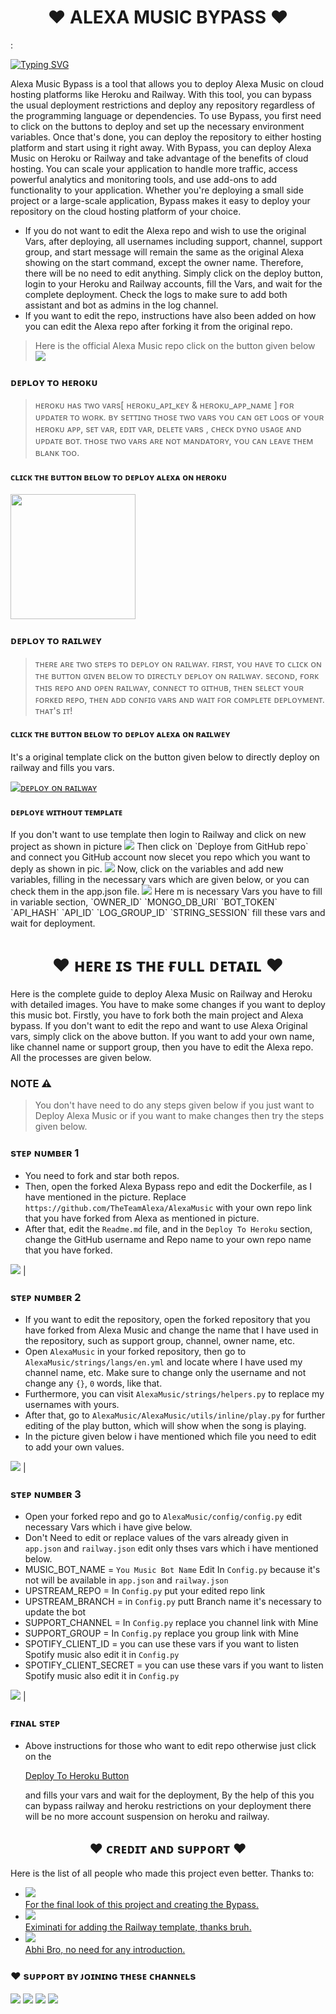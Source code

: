 <h1 align="center"><b>❤️ ALEXA MUSIC BYPASS ❤️</b></h1>:
<!-- Your title -->

[![Typing SVG](https://readme-typing-svg.herokuapp.com?color=000000&lines=-%3E+Subscribe+Jankari+Ki+Duniya;-%3E+Join+Alexa;-%3E+Make+Sure+To+Star+This+Project;-%3E+It+Is+Aleax+Music+Bypass;-%3E+No+Account+Suspension;-%3E+Myself+Asad+Ali+From+Pakistan;-%3E+Anesthesia+Is+My+Carrier)](https://git.io/typing-svg)

<!-- Your badges
You can use the website to generate badges: https://shields.io/
-->
Alexa Music Bypass is a tool that allows you to deploy Alexa Music on cloud hosting platforms like Heroku and Railway. With this tool, you can bypass the usual deployment restrictions and deploy any repository regardless of the programming language or dependencies.
To use Bypass, you first need to click on the buttons to deploy and set up the necessary environment variables. Once that's done, you can deploy the repository to either hosting platform and start using it right away.
With Bypass, you can deploy Alexa Music on Heroku or Railway and take advantage of the benefits of cloud hosting. You can scale your application to handle more traffic, access powerful analytics and monitoring tools, and use add-ons to add functionality to your application.
Whether you're deploying a small side project or a large-scale application, Bypass makes it easy to deploy your repository on the cloud hosting platform of your choice.
- If you do not want to edit the Alexa repo and wish to use the original Vars, after deploying, all usernames including support, channel, support group, and start message will remain the same as the original Alexa showing on the start command, except the owner name. Therefore, there will be no need to edit anything. Simply click on the deploy button, login to your Heroku and Railway accounts, fill the Vars, and wait for the complete deployment. Check the logs to make sure to add both assistant and bot as admins in the log channel.
- If you want to edit the repo, instructions have also been added on how you can edit the Alexa repo after forking it from the original repo.
> Here is the official Alexa Music repo click on the button given below
<a href="https://github.com/TheTeamAlexa/AlexaMusic"><img src="https://img.shields.io/badge/Alexa-Music%20Official-blue.svg?style=for-the-badge&logo=GitHub"></a>

<h3 id="heroku"> ᴅᴇᴘʟᴏʏ ᴛᴏ ʜᴇʀᴏᴋᴜ</h4>

> ʜᴇʀᴏᴋᴜ ʜᴀs ᴛᴡᴏ ᴠᴀʀs[ ʜᴇʀᴏᴋᴜ_ᴀᴘɪ_ᴋᴇʏ & ʜᴇʀᴏᴋᴜ_ᴀᴘᴘ_ɴᴀᴍᴇ ] ғᴏʀ ᴜᴘᴅᴀᴛᴇʀ ᴛᴏ ᴡᴏʀᴋ. 
> ʙʏ sᴇᴛᴛɪɴɢ ᴛʜᴏsᴇ ᴛᴡᴏ ᴠᴀʀs ʏᴏᴜ ᴄᴀɴ ɢᴇᴛ ʟᴏɢs ᴏғ ʏᴏᴜʀ ʜᴇʀᴏᴋᴜ ᴀᴘᴘ, sᴇᴛ ᴠᴀʀ, ᴇᴅɪᴛ ᴠᴀʀ, ᴅᴇʟᴇᴛᴇ ᴠᴀʀs , ᴄʜᴇᴄᴋ ᴅʏɴᴏ ᴜsᴀɢᴇ ᴀɴᴅ ᴜᴘᴅᴀᴛᴇ ʙᴏᴛ. 
> ᴛʜᴏsᴇ ᴛᴡᴏ ᴠᴀʀs ᴀʀᴇ ɴᴏᴛ ᴍᴀɴᴅᴀᴛᴏʀʏ, ʏᴏᴜ ᴄᴀɴ ʟᴇᴀᴠᴇ ᴛʜᴇᴍ ʙʟᴀɴᴋ ᴛᴏᴏ. 

<h4> ᴄʟɪᴄᴋ ᴛʜᴇ ʙᴜᴛᴛᴏɴ ʙᴇʟᴏᴡ ᴛᴏ ᴅᴇᴘʟᴏʏ ᴀʟᴇxᴀ ᴏɴ ʜᴇʀᴏᴋᴜ</h4>    
<p><a href="https://dashboard.heroku.com/new?template=https%3A%2F%2Fgithub.com%2FAlexaMusic%2FAlexaMusic-Bypass"><img src="https://img.shields.io/badge/Deploy%20To%20Heroku-red?style=for-the-badge&logo=heroku" width="200"/></a></p>

### ᴅᴇᴘʟᴏʏ ᴛᴏ ʀᴀɪʟᴡᴇʏ

> ᴛʜᴇʀᴇ ᴀʀᴇ ᴛᴡᴏ sᴛᴇᴘs ᴛᴏ ᴅᴇᴘʟᴏʏ ᴏɴ ʀᴀɪʟᴡᴀʏ.
> ꜰɪʀsᴛ, ʏᴏᴜ ʜᴀᴠᴇ ᴛᴏ ᴄʟɪᴄᴋ ᴏɴ ᴛʜᴇ ʙᴜᴛᴛᴏɴ ɢɪᴠᴇɴ ʙᴇʟᴏᴡ ᴛᴏ ᴅɪʀᴇᴄᴛʟʏ ᴅᴇᴘʟᴏʏ ᴏɴ ʀᴀɪʟᴡᴀʏ.
> sᴇᴄᴏɴᴅ, ғᴏʀᴋ ᴛʜɪs ʀᴇᴘᴏ ᴀɴᴅ ᴏᴘᴇɴ ʀᴀɪʟᴡᴀʏ, ᴄᴏɴɴᴇᴄᴛ ᴛᴏ ɢɪᴛʜᴜʙ, ᴛʜᴇɴ sᴇʟᴇᴄᴛ ʏᴏᴜʀ ꜰᴏʀᴋᴇᴅ ʀᴇᴘᴏ, ᴛʜᴇɴ ᴀᴅᴅ ᴄᴏɴꜰɪɢ ᴠᴀʀs ᴀɴᴅ ᴡᴀɪᴛ ꜰᴏʀ ᴄᴏᴍᴘʟᴇᴛᴇ ᴅᴇᴘʟᴏʏᴍᴇɴᴛ. ᴛʜᴀᴛ's ɪᴛ!

<h4> ᴄʟɪᴄᴋ ᴛʜᴇ ʙᴜᴛᴛᴏɴ ʙᴇʟᴏᴡ ᴛᴏ ᴅᴇᴘʟᴏʏ ᴀʟᴇxᴀ ᴏɴ ʀᴀɪʟᴡᴇʏ</h4>
It's a original template click on the button given below to directly deploy on railway and fills you vars.

[![ᴅᴇᴘʟᴏʏ ᴏɴ ʀᴀɪʟᴡᴀʏ](https://railway.app/button.svg)]()

<h4> ᴅᴇᴘʟᴏʏᴇ ᴡɪᴛʜᴏᴜᴛ ᴛᴇᴍᴘʟᴀᴛᴇ </h4>
If you don't want to use template then login to Railway and click on new project as shown in picture
<a href="https://t.me/Jankari_Ki_Duniya"><img src="https://telegra.ph/file/a23371c74339b222d8e70.png"/></a>
Then click on `Deploye from GitHub repo` and connect you GitHub account now slecet you repo which you want to deply as shown in pic.
<a href="https://t.me/Jankari_Ki_Duniya"><img src="https://telegra.ph/file/81609e3e1e91367020db7.png"/></a>
Now, click on the variables and add new variables, filling in the necessary vars which are given below, or you can check them in the app.json file.
<a href="https://t.me/Jankari_Ki_Duniya"><img src="https://telegra.ph/file/2f381a99fef97ba6594c5.png"/></a>
Here m is necessary Vars you have to fill in variable section, `OWNER_ID` `MONGO_DB_URI` `BOT_TOKEN` `API_HASH` `API_ID` `LOG_GROUP_ID` `STRING_SESSION` fill these vars and wait for deployment.
<br>

<h1 align="center"><b>❤️ ʜᴇʀᴇ ɪs ᴛʜᴇ ғᴜʟʟ ᴅᴇᴛᴀɪʟ ❤️</b></h1>
Here is the complete guide to deploy Alexa Music on Railway and Heroku with detailed images. You have to make some changes if you want to deploy this music bot. Firstly, you have to fork both the main project and Alexa bypass. If you don't want to edit the repo and want to use Alexa Original vars, simply click on the above button. If you want to add your own name, like channel name or support group, then you have to edit the Alexa repo. All the processes are given below.
<br>

### NOTE ⚠️
> You don't have need to do any steps given below if you just want to Deploy Alexa Music or if you want to make changes then try the steps given below.

### sᴛᴇᴘ ɴᴜᴍʙᴇʀ 1
- You need to fork and star both repos.
- Then, open the forked Alexa Bypass repo and edit the Dockerfile, as I have mentioned in the picture. Replace `https://github.com/TheTeamAlexa/AlexaMusic` with your own repo link that you have forked from Alexa as mentioned in picture.
- After that, edit the `Readme.md` file, and in the `Deploy To Heroku` section, change the GitHub username and Repo name to your own repo name that you have forked.

<a href="https://t.me/Jankari_Ki_Duniya"><img src="https://telegra.ph/file/083b270749997caf55e77.png"/></a> |

### sᴛᴇᴘ ɴᴜᴍʙᴇʀ 2
- If you want to edit the repository, open the forked repository that you have forked from Alexa Music and change the name that I have used in the repository, such as support group, channel, owner name, etc.
- Open `AlexaMusic` in your forked repository, then go to `AlexaMusic/strings/langs/en.yml` and locate where I have used my channel name, etc. Make sure to change only the username and not change any `{}`, `0` words, like that.
- Furthermore, you can visit `AlexaMusic/strings/helpers.py` to replace my usernames with yours.
- After that, go to `AlexaMusic/AlexaMusic/utils/inline/play.py` for further editing of the play button, which will show when the song is playing.
- In the picture given below i have mentioned which file you need to edit to add your own values.

<a href="https://t.me/Jankari_Ki_Duniya"><img src="https://telegra.ph/file/f316275042f51497d1074.png"/></a> |

### sᴛᴇᴘ ɴᴜᴍʙᴇʀ 3
- Open your forked repo and go to `AlexaMusic/config/config.py` edit necessary Vars which i have give below.
- Don't Need to edit or replace values of the vars already given in `app.json` and `railway.json` edit only thses vars which i have mentioned below.
- MUSIC_BOT_NAME =  `You Music Bot Name` Edit In `Config.py` because it's not will be available in `app.json` and `railway.json`
- UPSTREAM_REPO = In `Config.py` put your edited repo link
- UPSTREAM_BRANCH = in `Config.py` putt Branch name it's necessary to update the bot
- SUPPORT_CHANNEL = In `Config.py` replace you channel link with Mine 
- SUPPORT_GROUP = In `Config.py` replace you group link with Mine 
- SPOTIFY_CLIENT_ID = you can use these vars if you want to listen Spotify music also edit it in `Config.py` 
- SPOTIFY_CLIENT_SECRET = you can use these vars if you want to listen Spotify music also edit it in `Config.py`

<a href="https://t.me/Jankari_Ki_Duniya"><img src="https://telegra.ph/file/9eceaf53602dbbbc92d44.png"/></a> |

### ғɪɴᴀʟ sᴛᴇᴘ
- Above instructions for those who want to edit repo otherwise just click on the <p><a href="#heroku">Deploy To Heroku Button</a></p> and fills your vars and wait for the deployment, By the help of this you can bypass railway and heroku restrictions on your deployment there will be no more account suspension on heroku and railway.


<h2 align="center"><b>❤️ ᴄʀᴇᴅɪᴛ ᴀɴᴅ sᴜᴘᴘᴏʀᴛ ❤️</b></h2>
<p>Here is the list of all people who made this project even better. Thanks to:</p>
<ul>
  <li>
    <a href="https://t.me/Dr_Asad_Ali">
      <img src="https://img.shields.io/badge/Myself-Asad%20Ali-blue.svg?style=for-the-badge&logo=Telegram">
      <br>
      For the final look of this project and creating the Bypass.
    </a>
  </li>
  <li>
    <a href="https://github.com/Eximinati">
      <img src="https://img.shields.io/badge/Eximinati-Thanks%20Bro-blue.svg?style=for-the-badge&logo=GitHub">
      <br>
      Eximinati for adding the Railway template, thanks bruh.
    </a>
  </li>
  <li>
    <a href="https://t.me/VeNom_HaiN_HuM">
      <img src="https://img.shields.io/badge/Venom-Bhai%20OP-blue.svg?style=for-the-badge&logo=Telegram">
      <br>
      Abhi Bro, no need for any introduction.
    </a>
  </li>
</ul>

### ❤️ sᴜᴘᴘᴏʀᴛ ʙʏ ᴊᴏɪɴɪɴɢ ᴛʜᴇsᴇ ᴄʜᴀɴɴᴇʟs
<a href="https://t.me/Alexa_BotUpdates"><img src="https://img.shields.io/badge/Join-Telegram%20Channel-red.svg?logo=Telegram"></a>
<a href="https://t.me/Shayri_Music_Lovers"><img src="https://img.shields.io/badge/Join-Telegram%20Group-blue.svg?logo=telegram"></a>
<a href="https://t.me/Give_Me_Heart"><img src="https://img.shields.io/badge/Give-Me%20Heart-blue.svg?logo=telegram"></a>
<a href="https://t.me/Alexa_Help"><img src="https://img.shields.io/badge/Give-Me%20Heart-blue.svg?logo=telegram"></a>
